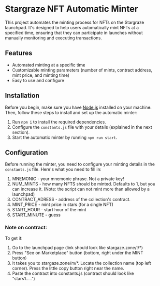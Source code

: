 # Stargraze NFT Automatic Minter

This project automates the minting process for NFTs on the Stargraze launchpad. It's designed to help users automatically mint NFTs at a specified time, ensuring that they can participate in launches without manually monitoring and executing transactions.

## Features

- Automated minting at a specific time
- Customizable minting parameters (number of mints, contract address, mint price, and minting time)
- Easy to use and configure

## Installation

Before you begin, make sure you have [Node.js](https://nodejs.org/) installed on your machine. Then, follow these steps to install and set up the automatic minter:

1. Run `npm i` to install the required dependencies.
2. Configure the `constants.js` file with your details (explained in the next section).
3. Start the automatic minter by running `npm run start`.

## Configuration

Before running the minter, you need to configure your minting details in the `constants.js` file. Here's what you need to fill in:

1. MNEMONIC - your mnemonic phrase. Not a private key! 
2. NUM_MINTS - how many NFTS should be minted. Defaults to 1, but you can increase it. (Note: the script can not mint more than allowed by a launchpad)
3. CONTRACT_ADRESS - address of the collection's contract.
4. MINT_PRICE - mint price in stars (for a single NFT)
5. START_HOUR - start hour of the mint
6. START_MINUTE - guess

### Note on contract:
To get it: 
1. Go to the launchpad page (link should look like stargaze.zone/l/*)
2. Press "See on Marketplace" button (bottom, right under the MINT button)
3. It takes you to stargaze.zone/m/*. Locate the collection name (top left corner). Press the little copy button right near the name.
4. Paste the contract into constants.js (contract should look like "stars1.....")
